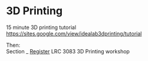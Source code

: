 # 3D Printing
15 minute 3D printing tutorial
https://sites.google.com/view/idealab3dprinting/tutorial   

Then:   
Section _ [Register](https://humber.libcal.com/calendar/idealab)
LRC 3083 3D Printing workshop
